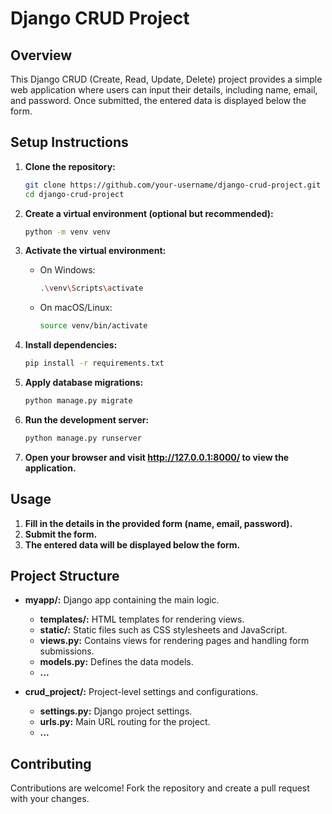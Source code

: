 # Django CRUD Project

## Overview

This Django CRUD (Create, Read, Update, Delete) project provides a simple web application where users can input their details, including name, email, and password. Once submitted, the entered data is displayed below the form.

## Setup Instructions

1. **Clone the repository:**

   ```bash
   git clone https://github.com/your-username/django-crud-project.git
   cd django-crud-project

2. **Create a virtual environment (optional but recommended):**
    
    ```bash
    python -m venv venv

3. **Activate the virtual environment:**

    * On Windows:

        ```bash
        .\venv\Scripts\activate


    * On macOS/Linux:

        ```bash
        source venv/bin/activate

4. **Install dependencies:**

    ```bash
    pip install -r requirements.txt

5. **Apply database migrations:**

    ```bash
    python manage.py migrate

6. **Run the development server:**

    ```bash
    python manage.py runserver

7. **Open your browser and visit http://127.0.0.1:8000/ to view the application.**

## Usage

1. **Fill in the details in the provided form (name, email, password).**
2. **Submit the form.**
3. **The entered data will be displayed below the form.**

## Project Structure

* **myapp/:** Django app containing the main logic.

    * **templates/:** HTML templates for rendering views.
    * **static/:** Static files such as CSS stylesheets and JavaScript.
    * **views.py:** Contains views for rendering pages and handling form submissions.
    * **models.py:** Defines the data models.
    * **...**

* **crud_project/:** Project-level settings and configurations.
    * **settings.py:** Django project settings.
    * **urls.py:** Main URL routing for the project.
    * **...**

## Contributing

Contributions are welcome! Fork the repository and create a pull request with your changes.
